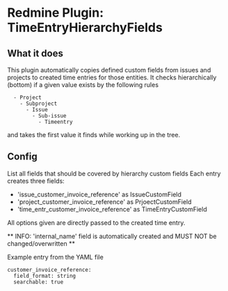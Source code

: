 # Redmine Plugin: TimeEntryHierarchyFields

## What it does

This plugin automatically copies defined custom fields from issues and projects to created time entries for those entities.
It checks hierarchically (bottom) if a given value exists by the following rules

```
  - Project
    - Subproject
      - Issue
        - Sub-issue
          - Timeentry
```

and takes the first value it finds while working up in the tree.

## Config

List all fields that should be covered by hierarchy custom fields
Each entry creates three fields:
  - 'issue_customer_invoice_reference' as IssueCustomField
  - 'project_customer_invoice_reference' as PrjoectCustomField
  - 'time_entr_customer_invoice_reference' as TimeEntryCustomField

All options given are directly passed to the created time entry.

** INFO: 'internal_name' field is automatically created and MUST NOT be changed/overwritten **

Example entry from the YAML file

```
customer_invoice_reference:
  field_format: string
  searchable: true
```
